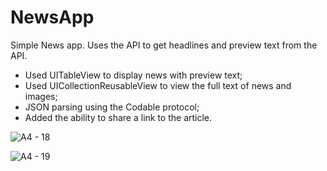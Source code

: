 # NewsApp

Simple News app.
Uses the API to get headlines and preview text from the API.

- Used UITableView to display news with preview text;
- Used UICollectionReusableView to view the full text of news and images;
- JSON parsing using the Codable protocol;
- Added the ability to share a link to the article.

![A4 - 18](https://user-images.githubusercontent.com/76821352/168656707-5ba8be0d-370d-4cca-b3e3-46c931fb5e06.jpeg)


![A4 - 19](https://user-images.githubusercontent.com/76821352/168656723-61f68a2c-8fff-4a33-9533-7c5e1d7e6dd0.jpeg)
